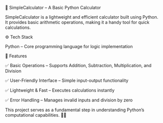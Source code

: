 🧮 SimpleCalculator – A Basic Python Calculator

SimpleCalculator is a lightweight and efficient calculator built using Python. It provides basic arithmetic operations, making it a handy tool for quick calculations.

⚙️ Tech Stack

Python – Core programming language for logic implementation

🌟 Features

✅ Basic Operations – Supports Addition, Subtraction, Multiplication, and Division

✅ User-Friendly Interface – Simple input-output functionality

✅ Lightweight & Fast – Executes calculations instantly

✅ Error Handling – Manages invalid inputs and division by zero

This project serves as a fundamental step in understanding Python’s computational capabilities. 🚀🔢

